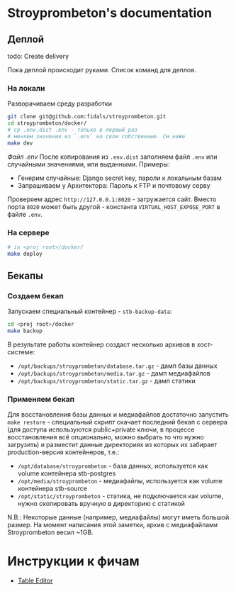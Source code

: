 # Stroyprombeton's documentation

## Деплой

todo: Create delivery

Пока деплой происходит руками. Список команд для деплоя.

### На локали
Разворачиваем среду разработки

```bash
git clone git@github.com:fidals/stroyprombeton.git
cd stroyprombeton/docker/
# cp .env.dist .env - только в первый раз
# меняем значения из `.env` на свои собственные. См ниже
make dev
```

*Файл .env*
После копирования из `.env.dist` заполняем файл `.env` или случайными значениями, или выданными.
Примеры:
- Генерим случайные: Django secret key, пароли к локальным базам
- Запрашиваем у Архитектора: Пароль к FTP и почтовому серву 

Проверяем адрес `http://127.0.0.1:8020` - загружается сайт.
Вместо порта `8020` может быть другой - константа `VIRTUAL_HOST_EXPOSE_PORT` в файле `.env`. 

### На сервере

```bash
# in <proj root>/docker/
make deploy
```


## Бекапы


### Создаем бекап

Запускаем специальный контейнер - `stb-backup-data`:

```bash
cd <proj root>/docker
make backup
```

В результате работы контейнер создаст несколько архивов в хост-системе:

* `/opt/backups/stroyprombeton/database.tar.gz` - дамп базы данных
* `/opt/backups/stroyprombeton/media.tar.gz` - дамп медиафайлов
* `/opt/backups/stroyprombeton/static.tar.gz` - дамп статики

### Применяем бекап

Для восстановления базы данных и медиафайлов достаточно запустить `make restore` - специальный скрипт скачает последний бекап с сервера (для доступа используются public+private ключи, в процессе восстановления всё опционально, можно выбрать то что нужно загрузить) и разместит данные директориях из которых их забирает production-версия контейнеров, т.е.:

* `/opt/database/stroyprombeton` - база данных, используется как volume контейнера stb-postgres
* `/opt/media/stroyprombeton` - медиафайлы, используется как volume контейнера stb-source
* `/opt/static/stroyprombeton` - статика, не подключается как volume, нужно скопировать вручную в директорию с статикой

N.B.: Некоторые данные (например, медиафайлы) могут иметь большой размер. На момент написания этой заметки, архив с медиафайлами Stroyprombeton весил ~1GB.

# Инструкции к фичам
- [Table Editor](https://github.com/fidals/stroyprombeton/blob/master/doc/table_editor.md)
